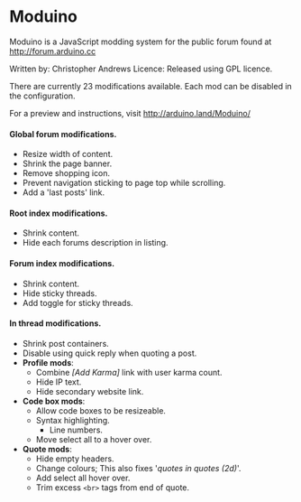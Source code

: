 
# Moduino

Moduino is a JavaScript modding system for the public forum found at http://forum.arduino.cc

Written by:	Christopher Andrews
Licence:	Released using GPL licence.

There are currently 23 modifications available. Each mod can be disabled in the configuration.

For a preview and instructions, visit http://arduino.land/Moduino/

#### Global forum modifications.

* Resize width of content.
* Shrink the page banner.
* Remove shopping icon.
* Prevent navigation sticking to page top while scrolling.
* Add a 'last posts' link.

#### Root index modifications.
* Shrink content.
* Hide each forums description in listing.

#### Forum index modifications.

* Shrink content.
* Hide sticky threads.
* Add toggle for sticky threads.

#### In thread modifications.

* Shrink post containers.
* Disable using quick reply when quoting a post.
* **Profile mods**:
	* Combine *[Add Karma]* link with user karma count.
	* Hide IP text.
	* Hide secondary website link.
* **Code box mods**:
	* Allow code boxes to be resizeable.
	* Syntax highlighting.
	    * Line numbers.
	* Move select all to a hover over.
* **Quote mods**:
	* Hide empty headers.
	* Change colours; This also fixes '*quotes in quotes (2d)*'.
	* Add select all hover over.
	* Trim excess `<br>` tags from end of quote.


